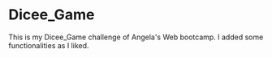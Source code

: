 # Dicee_Game
This is my Dicee_Game challenge of Angela's Web bootcamp. I added some functionalities as I liked.
